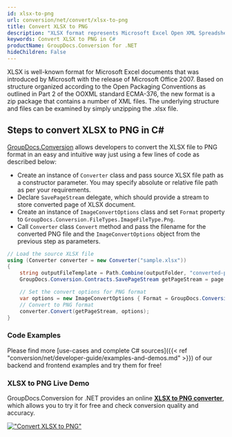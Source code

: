 ```yaml
---
id: xlsx-to-png
url: conversion/net/convert/xlsx-to-png
title: Convert XLSX to PNG
description: "XLSX format represents Microsoft Excel Open XML Spreadsheet with .xlsx extension. Learn how to convert XLSX to PNG file programmatically in C# language using GroupDocs.Conversion for .NET library."
keywords: Convert XLSX to PNG in C#
productName: GroupDocs.Conversion for .NET
hideChildren: False
---
```


XLSX is well-known format for Microsoft Excel documents that was introduced by Microsoft with the release of Microsoft Office 2007. Based on structure organized according to the Open Packaging Conventions as outlined in Part 2 of the OOXML standard ECMA-376, the new format is a zip package that contains a number of XML files. The underlying structure and files can be examined by simply unzipping the .xlsx file.

## Steps to convert XLSX to PNG in C#

[GroupDocs.Conversion](https://products.groupdocs.com/conversion/net) allows developers to convert the XLSX file to PNG format in an easy and intuitive way just using a few lines of code as described below:

* Create an instance of `Converter` class and pass source XLSX file path as a constructor parameter. You may specify absolute or relative file path as per your requirements. 
* Declare `SavePageStream` delegate, which should provide a stream to store converted page of XLSX document.
* Create an instance of `ImageConvertOptions` class and set `Format` property to `GroupDocs.Conversion.FileTypes.ImageFileType.Png`.
* Call `Converter` class `Convert` method and pass the filename for the converted PNG file and the `ImageConvertOptions` object from the previous step as parameters.

```csharp
// Load the source XLSX file
using (Converter converter = new Converter("sample.xlsx"))
{
    string outputFileTemplate = Path.Combine(outputFolder, "converted-page-{0}.png");
    GroupDocs.Conversion.Contracts.SavePageStream getPageStream = page => new FileStream(string.Format(outputFileTemplate, page), FileMode.Create);

    // Set the convert options for PNG format
    var options = new ImageConvertOptions { Format = GroupDocs.Conversion.FileTypes.ImageFileType.Png };   
    // Convert to PNG format
    converter.Convert(getPageStream, options);
}
```

### Code Examples

Please find more [use-cases and complete C# sources]({{< ref "conversion/net/developer-guide/examples-and-demos.md" >}}) of our backend and frontend examples and try them for free!

### XLSX to PNG Live Demo

GroupDocs.Conversion for .NET provides an online [**XLSX to PNG converter**](https://products.groupdocs.app/conversion/xlsx-to-png), which allows you to try it for free and check conversion quality and accuracy.

[!["Convert XLSX to PNG"](conversion/net/images/convert-to-png/convert-xlsx-to-png.png)](https://products.groupdocs.app/conversion/xlsx-to-png)